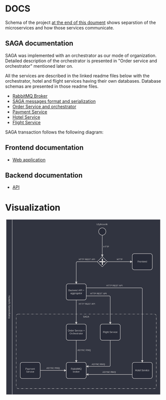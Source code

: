 # DOCS

Schema of the project [at the end of this doument](#vis) shows separstion of the microservices  and how those services communicate.


## SAGA documentation

SAGA was implemented with an orchestrator as our mode of organization. Detailed description of the orchestrator is presented in "Order service and orchestrator" mentioned later on.

All the services are described in the linked readme files below with the orchestrator, hotel and flight services having their own databases. Database schemas are presented in those readme files.

 - [RabbitMQ Broker](https://github.com/VeryGoodTravel/vgt-broker/blob/main/README.md)
 - [SAGA messages format and serialization](https://github.com/VeryGoodTravel/vgt-saga-serialization/blob/main/README.md)
 - [Order Service and orchestrator](https://github.com/VeryGoodTravel/vgt-saga-orders/blob/main/README.md)
 - [Payment Service](https://github.com/VeryGoodTravel/vgt-saga-payment/blob/main/README.md)
 - [Hotel Service](https://github.com/VeryGoodTravel/vgt-saga-hotel/blob/main/README.md)
 - [Flight Service](https://github.com/VeryGoodTravel/vgt-saga-flight/blob/main/README.md)

SAGA transaction follows the following diagram:


 ## Frontend documentation
 - [Web application](https://github.com/VeryGoodTravel/vgt-web-app/blob/main/docs/docs.md)

## Backend documentation
 - [API](https://github.com/VeryGoodTravel/vgt-api/blob/docs/Docs/README.md)

# <a name="vis">Visualization</a>

![Project schema](https://github.com/VeryGoodTravel/.github/blob/main/profile/components.png)
